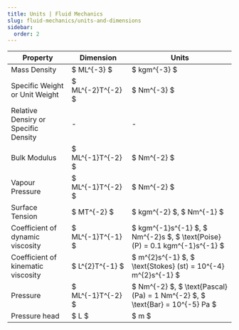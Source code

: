 ```yaml
---
title: Units | Fluid Mechanics
slug: fluid-mechanics/units-and-dimensions
sidebar:
  order: 2
---
```


| Property                             | Dimension         | Units                                                                        |
| ------------------------------------ | ----------------- | ---------------------------------------------------------------------------- |
| Mass Density                         | $ ML^{-3} $       | $ kgm^{-3} $                                                                 |
| Specific Weight or Unit Weight       | $ ML^{-2}T^{-2} $ | $ Nm^{-3} $                                                                  |
| Relative Densiry or Specific Density | -                 | -                                                                            |
| Bulk Modulus                         | $ ML^{-1}T^{-2} $ | $ Nm^{-2} $                                                                  |
| Vapour Pressure                      | $ ML^{-1}T^{-2} $ | $ Nm^{-2} $                                                                  |
| Surface Tension                      | $ MT^{-2} $       | $ kgm^{-2} $, $ Nm^{-1} $                                                    |
| Coefficient of dynamic viscosity     | $ ML^{-1}T^{-1} $ | $ kgm^{-1}s^{-1} $, $ Nm^{-2}s $, $ \text{Poise} (P) = 0.1 kgm^{-1}s^{-1} $  |
| Coefficient of kinematic viscosity   | $ L^{2}T^{-1} $   | $ m^{2}s^{-1} $, $ \text{Stokes} (st) = 10^{-4} m^{2}s^{-1} $                |
| Pressure                             | $ ML^{-1}T^{-2} $ | $ Nm^{-2} $, $ \text{Pascal} (Pa) = 1 Nm^{-2} $, $ \text{Bar} = 10^{-5} Pa $ |
| Pressure head                        | $ L $             | $ m $                                                                        |
